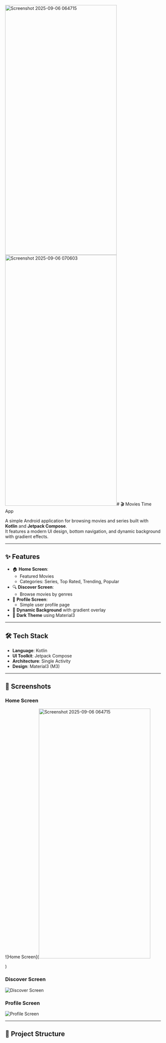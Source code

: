 <img width="361" height="807" alt="Screenshot 2025-09-06 064715" src="https://github.com/user-attachments/assets/74ee12f7-b18d-4cca-93cd-26dc394f06a7" /><img width="361" height="810" alt="Screenshot 2025-09-06 070603" src="https://github.com/user-attachments/assets/f5bd774f-29f4-4619-9bb8-ad284c6b5511" /># 🎬 Movies Time App

A simple Android application for browsing movies and series built with **Kotlin** and **Jetpack Compose**.  
It features a modern UI design, bottom navigation, and dynamic background with gradient effects.

---

## ✨ Features
- 🏠 **Home Screen**: 
  - Featured Movies
  - Categories: Series, Top Rated, Trending, Popular
- 🔍 **Discover Screen**: 
  - Browse movies by genres
- 👤 **Profile Screen**: 
  - Simple user profile page
- 🌌 **Dynamic Background** with gradient overlay
- 🎨 **Dark Theme** using Material3

---

## 🛠️ Tech Stack
- **Language**: Kotlin  
- **UI Toolkit**: Jetpack Compose  
- **Architecture**: Single Activity  
- **Design**: Material3 (M3)  

---

## 📸 Screenshots

### Home Screen
![Home Screen](<img width="361" height="807" alt="Screenshot 2025-09-06 064715" src="https://github.com/user-attachments/assets/e9adb5e9-2aaf-42ed-b161-ddf198749c0b" />

)

### Discover Screen
![Discover Screen](<img width="355" height="805" alt="Screenshot 2025-09-06 070541" src="https://github.com/user-attachments/assets/d5202f7a-71bf-4aa7-b711-98ec219142c2" />
)

### Profile Screen
![Profile Screen](<img width="361" height="810" alt="Screenshot 2025-09-06 070603" src="https://github.com/user-attachments/assets/0f5a8c40-1814-4dcb-ba0f-7f4541bfd644" />
)

---

## 📂 Project Structure
